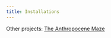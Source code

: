 ```yaml
---
title: Installations
---
```


Other projects: [The Anthropocene Maze](https://alisakobzar.github.io/collaborations/theanthropocenemaze/)